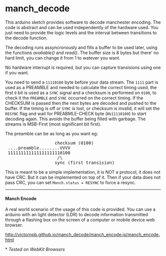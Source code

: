 # manch_decode

 This arduino sketch provides software to decode manchester encoding.
 The code is abstract and can be used independently of the hardware used.
 You just need to provide the logic levels and the interval between transitions to the decode function.
 
 The decoding runs assyncronously and fills a buffer to be used later, using the functions *avaliable()* and *read()*.
 The buffer size is 8 bytes but there' no hard limit, you can change it from 1 to watever you want.
 
 No hardware interrupt is required, but you can capture transisions using one if you want.
 
 You need to send a `11110100` byte before your data stream.
 The `1111` part is used as a PREAMBLE and needed to calculate the correct timing used,
 the first `0` bit is used as a `SYNC` signal and a checksum is performed on `0100`,
 to check it the `PREAMBLE` and `SYNC` occurred on the correct timing. If the CHECKSUM is passed then the next bytes are decoded and pushed to the buffer.
 If the timing is off or `SYNC` is lost, or checksum is invalid, it will set the `RESYNC` flag and wait for PREABMLE-CHECK byte (`0b11110100`) to start decoding again.
 This avoids the buffer being filled with garbage.
 The streams is MSB-First (most significant bit first).
                                           
 The preamble can be as long as you want eg:
 <pre>
                   checksum (0100)
 ....preamble........VVVV
 111111111111111111110100
                    /\
                   sync (first transision)
</pre>

This is meant to be a simple implementation, it is NOT a protocol, it does not have CRC. But it can be implemented on top of it. Then if your data does not pass CRC, you can set `Manch.status = RESYNC` to force a resync. 

----

#### Manch Encode

A real world scenario of the usage of this code is provided. You can use a arduino with an light detector (LDR) to decode information transmitted through a flashing box on the screen of a computer or mobile device web browser.

http://victornpb.github.io/manch_decode/manch_encode.js/manch_encode.html

\* *Tested on WebKit Browsers*
